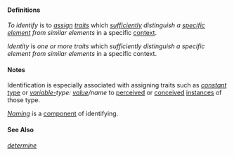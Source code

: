 #### Definitions

*To identify* is to *[assign](https://github.com/gcassel/Modular-Organization-Terminology/blob/master/terms/assign.md) [traits](https://github.com/gcassel/Modular-Organization-Terminology/blob/master/terms/trait.md)* which *[sufficiently](https://github.com/gcassel/Modular-Organization-Terminology/blob/master/terms/suffice.md) distinguish a [specific](https://github.com/gcassel/Modular-Organization-Terminology/blob/master/terms/specific.md) [element](https://github.com/gcassel/Modular-Organization-Terminology/blob/master/terms/element.md) from similar elements* in a specific [context](https://github.com/gcassel/Modular-Organization-Terminology/blob/master/terms/context.md).

*Identity* is *one or more traits* which *sufficiently distinguish a specific element from similar elements* in a specific context.

#### Notes

Identification is especially associated with assigning traits such as *[constant](https://github.com/gcassel/Modular-Organization-Terminology/blob/master/terms/constant.md)* [type](https://github.com/gcassel/Modular-Organization-Terminology/blob/master/terms/type.md) or *[variable-](https://github.com/gcassel/Modular-Organization-Terminology/blob/master/terms/variable.md)type: [value](https://github.com/gcassel/Modular-Organization-Terminology/blob/master/terms/value.md)/name* to [perceived](https://github.com/gcassel/Modular-Organization-Terminology/blob/master/terms/perceive.md) or [conceived](https://github.com/gcassel/Modular-Organization-Terminology/blob/master/terms/concept.md) [instances](https://github.com/gcassel/Modular-Organization-Terminology/blob/master/terms/instance.md) of those type. 

*[Naming](https://github.com/gcassel/Modular-Organization-Terminology/blob/master/terms/name.md)* is a [component](https://github.com/gcassel/Modular-Organization-Terminology/blob/master/terms/component.md) of identifying.

#### See Also

*[determine](https://github.com/gcassel/Modular-Organization-Terminology/blob/master/terms/determine.md)*
